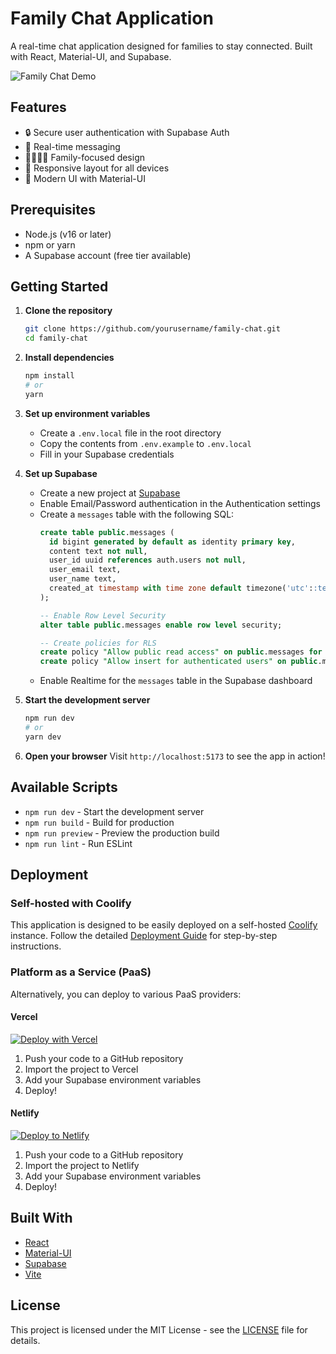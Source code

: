 # Family Chat Application

A real-time chat application designed for families to stay connected. Built with React, Material-UI, and Supabase.

![Family Chat Demo](https://via.placeholder.com/800x500.png?text=Family+Chat+Demo)

## Features

- 🔒 Secure user authentication with Supabase Auth
- 💬 Real-time messaging
- 👨‍👩‍👧‍👦 Family-focused design
- 📱 Responsive layout for all devices
- 🎨 Modern UI with Material-UI

## Prerequisites

- Node.js (v16 or later)
- npm or yarn
- A Supabase account (free tier available)

## Getting Started

1. **Clone the repository**
   ```bash
   git clone https://github.com/yourusername/family-chat.git
   cd family-chat
   ```

2. **Install dependencies**
   ```bash
   npm install
   # or
   yarn
   ```

3. **Set up environment variables**
   - Create a `.env.local` file in the root directory
   - Copy the contents from `.env.example` to `.env.local`
   - Fill in your Supabase credentials

4. **Set up Supabase**
   - Create a new project at [Supabase](https://supabase.com/)
   - Enable Email/Password authentication in the Authentication settings
   - Create a `messages` table with the following SQL:
     ```sql
     create table public.messages (
       id bigint generated by default as identity primary key,
       content text not null,
       user_id uuid references auth.users not null,
       user_email text,
       user_name text,
       created_at timestamp with time zone default timezone('utc'::text, now()) not null
     );
     
     -- Enable Row Level Security
     alter table public.messages enable row level security;
     
     -- Create policies for RLS
     create policy "Allow public read access" on public.messages for select using (true);
     create policy "Allow insert for authenticated users" on public.messages for insert to authenticated with check (true);
     ```
   - Enable Realtime for the `messages` table in the Supabase dashboard

5. **Start the development server**
   ```bash
   npm run dev
   # or
   yarn dev
   ```

6. **Open your browser**
   Visit `http://localhost:5173` to see the app in action!

## Available Scripts

- `npm run dev` - Start the development server
- `npm run build` - Build for production
- `npm run preview` - Preview the production build
- `npm run lint` - Run ESLint

## Deployment

### Self-hosted with Coolify

This application is designed to be easily deployed on a self-hosted [Coolify](https://coolify.io) instance. Follow the detailed [Deployment Guide](DEPLOYMENT-GUIDE.md) for step-by-step instructions.

### Platform as a Service (PaaS)

Alternatively, you can deploy to various PaaS providers:

#### Vercel

[![Deploy with Vercel](https://vercel.com/button)](https://vercel.com/new/clone?repository-url=https%3A%2F%2Fgithub.com%2Fyourusername%2Ffamily-chat)

1. Push your code to a GitHub repository
2. Import the project to Vercel
3. Add your Supabase environment variables
4. Deploy!

#### Netlify

[![Deploy to Netlify](https://www.netlify.com/img/deploy/button.svg)](https://app.netlify.com/start/deploy?repository=https://github.com/yourusername/family-chat)

1. Push your code to a GitHub repository
2. Import the project to Netlify
3. Add your Supabase environment variables
4. Deploy!

## Built With

- [React](https://reactjs.org/)
- [Material-UI](https://mui.com/)
- [Supabase](https://supabase.com/)
- [Vite](https://vitejs.dev/)

## License

This project is licensed under the MIT License - see the [LICENSE](LICENSE) file for details.
